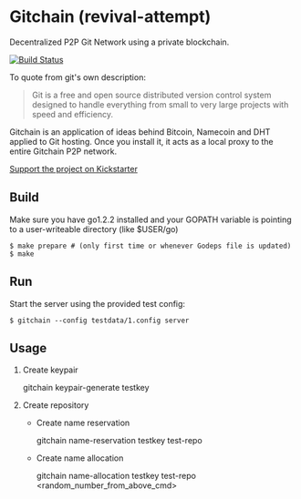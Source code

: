 Gitchain (revival-attempt)
==========================
Decentralized P2P Git Network using a private blockchain.

[![Build Status](https://secure.travis-ci.org/gitchain/gitchain.png)](http://travis-ci.org/gitchain/gitchain)


To quote from git's own description:

> Git is a free and open source distributed version control system designed to handle everything
> from small to very large projects with speed and efficiency.

Gitchain is an application of ideas behind Bitcoin, Namecoin and DHT applied to Git hosting. Once you install it, it acts as a local proxy to the entire Gitchain P2P network.

[Support the project on Kickstarter](https://www.kickstarter.com/projects/612530753/gitchain)

Build
-----

Make sure you have go1.2.2 installed and your GOPATH variable is pointing to
a user-writeable directory (like $USER/go)


```shell
$ make prepare # (only first time or whenever Godeps file is updated)
$ make
```

Run
---

Start the server using the provided test config:

```shell
$ gitchain --config testdata/1.config server
```

Usage
-----

1. Create keypair

	gitchain keypair-generate testkey

2. Create repository

	- Create name reservation

		gitchain name-reservation testkey test-repo

	- Create name allocation

		gitchain name-allocation testkey test-repo <random_number_from_above_cmd>